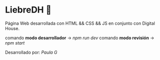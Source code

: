 # LiebreDH 	:baby_chick:

Página Web desarrollada con HTML && CSS && JS en conjunto con Digital House.

comando **modo desarrollador** -> *npm run dev*
comando **modo revisión** -> *npm start*


Desarrollado por: *Paula G*


